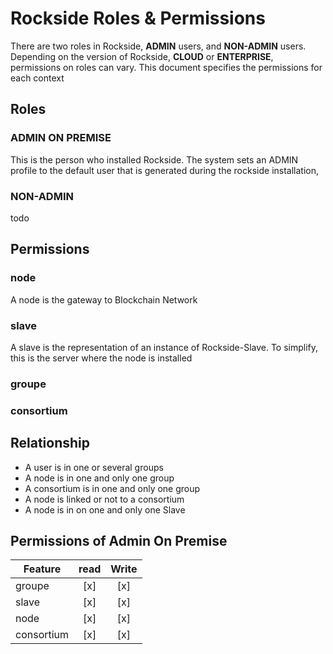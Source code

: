 # Rockside Roles & Permissions
There are two roles in Rockside, **ADMIN** users, and **NON-ADMIN** users. Depending on the version of Rockside, **CLOUD** or **ENTERPRISE**, permissions on roles can vary. 
This document specifies the permissions for each context

## Roles
### ADMIN ON PREMISE
This is the person who installed Rockside. The system sets an ADMIN profile to the default user that is generated during the rockside installation,

### NON-ADMIN
todo

## Permissions

### node
A node is the gateway to Blockchain Network

### slave
A slave is the representation of an instance of Rockside-Slave. To simplify, this is the server where the node is installed 

### groupe


### consortium

## Relationship
- A user is in one or several groups
- A node is in one and only one group
- A consortium is in one and only one group
- A node is linked or not to a consortium
- A node is in on one and only one Slave


## Permissions of Admin On Premise

| Feature           | read      | Write     |
| -------------     |:---------:|:---------:|
| groupe            |[x]        |[x]        |
| slave             |[x]        |[x]        |
| node              |[x]        |[x]        |
| consortium        |[x]        |[x]        |
